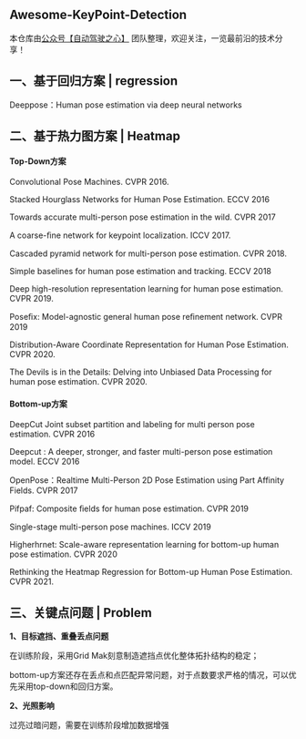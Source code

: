 ## **Awesome**-KeyPoint-Detection

本仓库由[公众号【自动驾驶之心】](https://mp.weixin.qq.com/s?__biz=Mzg2NzUxNTU1OA==&mid=2247542481&idx=1&sn=c6d8609491a128233c3c3b91d68d22a6&chksm=ceb80b18f9cf820e789efd75947633aec9d2f1e8b58c29e5051c05a64b21ae63c244d54886a1&token=11182364&lang=zh_CN#rd) 团队整理，欢迎关注，一览最前沿的技术分享！



## 一、**基于回归**方案 | regression

Deeppose：Human pose estimation via deep neural networks

## **二、基于热力图方案** | Heatmap

#### **Top-Down**方案

Convolutional Pose Machines. CVPR 2016.

Stacked Hourglass Networks for Human Pose Estimation. ECCV 2016

Towards accurate multi-person pose estimation in the wild. CVPR 2017

A coarse-ﬁne network for keypoint localization. ICCV 2017. 

Cascaded pyramid network for multi-person pose estimation. CVPR 2018.

Simple baselines for human pose estimation and tracking.  ECCV 2018

Deep high-resolution representation learning for human pose estimation. CVPR 2019.

Poseﬁx: Model-agnostic general human pose reﬁnement network. CVPR 2019

Distribution-Aware Coordinate Representation for Human Pose Estimation. CVPR 2020.

The Devils is in the Details: Delving into Unbiased Data Processing for human pose estimation. CVPR 2020.

#### Bottom-up方案

DeepCut Joint subset partition and labeling for multi person pose estimation. CVPR 2016

Deepcut : A deeper, stronger, and faster multi-person pose estimation model. ECCV 2016

OpenPose：Realtime Multi-Person 2D Pose Estimation using Part Affinity Fields. CVPR 2017

Pifpaf: Composite ﬁelds for human pose estimation. CVPR 2019

Single-stage multi-person pose machines. ICCV 2019

Higherhrnet: Scale-aware representation learning for bottom-up human pose estimation. CVPR 2020

Rethinking the Heatmap Regression for Bottom-up Human Pose Estimation. CVPR 2021.

## **三、关键点问题** | Problem

**1、目标遮挡、重叠丢点问题**

在训练阶段，采用Grid Mak刻意制造遮挡点优化整体拓扑结构的稳定；

bottom-up方案还存在丢点和点匹配异常问题，对于点数要求严格的情况，可以优先采用top-down和回归方案。

**2、光照影响**

过亮过暗问题，需要在训练阶段增加数据增强